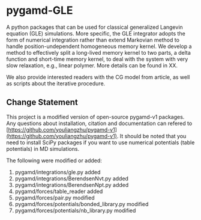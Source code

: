 # pygamd-GLE
A python packages that can be used for classical generalized Langevin equation (GLE) simulations.
More specific, the GLE integrator adopts the form of numerical integration rather than extend Markovian method to handle 
position-undependent homogeneous memory kernel. We develop a method to effectively split a long-lived memory kernel to two parts, a delta function 
and short-time memory kernel, to deal with the system with very slow relaxation, e.g., linear polymer. More details can be found in XX.

We also provide interested readers with the CG model from article, as well as scripts about the iterative procedure.

## Change Statement
This project is a modified version of open-source pygamd-v1 packages. Any questions about installation, citation and documentation can refered to [https://github.com/youliangzhu/pygamd-v1](https://github.com/youliangzhu/pygamd-v1).
It should be noted that you need to install SciPy packages if you want to use numerical potentials (table potentials) in MD simulations.

The following were modified or added:

1. pygamd/integrations/gle.py added
2. pygamd/integrations/BerendsenNvt.py added
3. pygamd/integrations/BerendsenNpt.py added
4. pygamd/forces/table_reader added
5. pygamd/forces/pair.py modified
6. pygamd/forces/potentials/bonded_library.py modified
7. pygamd/forces/potentials/nb_library.py modified
